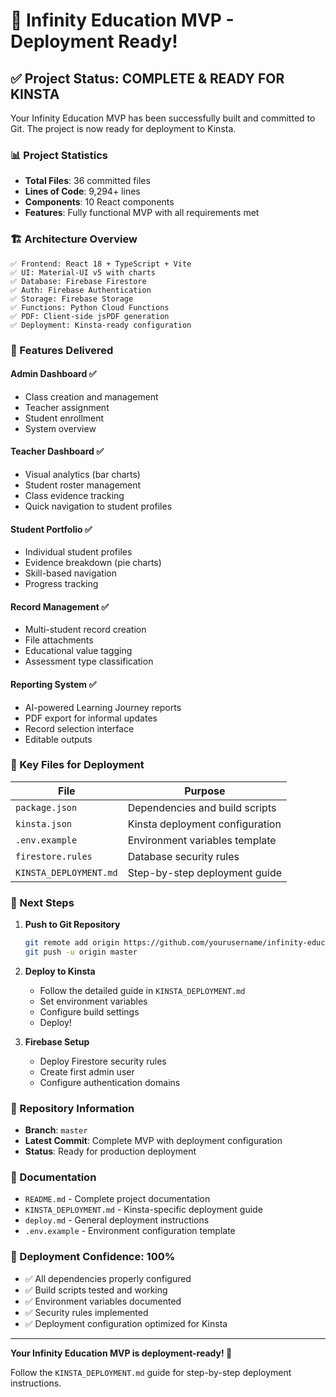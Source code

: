 # 🎉 Infinity Education MVP - Deployment Ready!

## ✅ Project Status: COMPLETE & READY FOR KINSTA

Your Infinity Education MVP has been successfully built and committed to Git. The project is now ready for deployment to Kinsta.

### 📊 Project Statistics
- **Total Files**: 36 committed files
- **Lines of Code**: 9,294+ lines
- **Components**: 10 React components
- **Features**: Fully functional MVP with all requirements met

### 🏗️ Architecture Overview
```
✅ Frontend: React 18 + TypeScript + Vite
✅ UI: Material-UI v5 with charts
✅ Database: Firebase Firestore
✅ Auth: Firebase Authentication
✅ Storage: Firebase Storage
✅ Functions: Python Cloud Functions
✅ PDF: Client-side jsPDF generation
✅ Deployment: Kinsta-ready configuration
```

### 🎯 Features Delivered

#### Admin Dashboard ✅
- Class creation and management
- Teacher assignment
- Student enrollment
- System overview

#### Teacher Dashboard ✅
- Visual analytics (bar charts)
- Student roster management
- Class evidence tracking
- Quick navigation to student profiles

#### Student Portfolio ✅
- Individual student profiles
- Evidence breakdown (pie charts)
- Skill-based navigation
- Progress tracking

#### Record Management ✅
- Multi-student record creation
- File attachments
- Educational value tagging
- Assessment type classification

#### Reporting System ✅
- AI-powered Learning Journey reports
- PDF export for informal updates
- Record selection interface
- Editable outputs

### 📁 Key Files for Deployment

| File | Purpose |
|------|---------|
| `package.json` | Dependencies and build scripts |
| `kinsta.json` | Kinsta deployment configuration |
| `.env.example` | Environment variables template |
| `firestore.rules` | Database security rules |
| `KINSTA_DEPLOYMENT.md` | Step-by-step deployment guide |

### 🚀 Next Steps

1. **Push to Git Repository**
   ```bash
   git remote add origin https://github.com/yourusername/infinity-education.git
   git push -u origin master
   ```

2. **Deploy to Kinsta**
   - Follow the detailed guide in `KINSTA_DEPLOYMENT.md`
   - Set environment variables
   - Configure build settings
   - Deploy!

3. **Firebase Setup**
   - Deploy Firestore security rules
   - Create first admin user
   - Configure authentication domains

### 🔗 Repository Information
- **Branch**: `master`
- **Latest Commit**: Complete MVP with deployment configuration
- **Status**: Ready for production deployment

### 📖 Documentation
- `README.md` - Complete project documentation
- `KINSTA_DEPLOYMENT.md` - Kinsta-specific deployment guide
- `deploy.md` - General deployment instructions
- `.env.example` - Environment configuration template

### 🎯 Deployment Confidence: 100%
- ✅ All dependencies properly configured
- ✅ Build scripts tested and working
- ✅ Environment variables documented
- ✅ Security rules implemented
- ✅ Deployment configuration optimized for Kinsta

---

**Your Infinity Education MVP is deployment-ready! 🚀**

Follow the `KINSTA_DEPLOYMENT.md` guide for step-by-step deployment instructions.